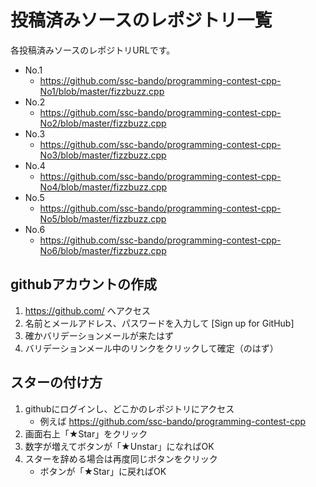 
# 投稿済みソースのレポジトリ一覧

各投稿済みソースのレポジトリURLです。

* No.1
   * https://github.com/ssc-bando/programming-contest-cpp-No1/blob/master/fizzbuzz.cpp
* No.2
   * https://github.com/ssc-bando/programming-contest-cpp-No2/blob/master/fizzbuzz.cpp
* No.3
   * https://github.com/ssc-bando/programming-contest-cpp-No3/blob/master/fizzbuzz.cpp
* No.4
   * https://github.com/ssc-bando/programming-contest-cpp-No4/blob/master/fizzbuzz.cpp
* No.5
   * https://github.com/ssc-bando/programming-contest-cpp-No5/blob/master/fizzbuzz.cpp
* No.6
   * https://github.com/ssc-bando/programming-contest-cpp-No6/blob/master/fizzbuzz.cpp


## githubアカウントの作成

1. https://github.com/ へアクセス
1. 名前とメールアドレス、パスワードを入力して [Sign up for GitHub]
1. 確かバリデーションメールが来たはず
1. バリデーションメール中のリンクをクリックして確定（のはず）


## スターの付け方

1. githubにログインし、どこかのレポジトリにアクセス
   * 例えば https://github.com/ssc-bando/programming-contest-cpp
1. 画面右上「★Star」をクリック
1. 数字が増えてボタンが「★Unstar」になればOK
1. スターを辞める場合は再度同じボタンをクリック
   * ボタンが「★Star」に戻ればOK


